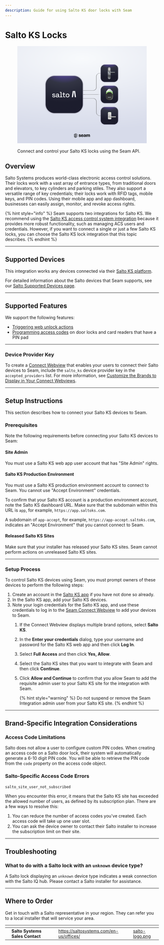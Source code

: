 ```yaml
---
description: Guide for using Salto KS door locks with Seam
---
```


# Salto KS Locks

<figure><picture><source srcset="../.gitbook/assets/salto-ks-manufacturer-page-cover-dark.png" media="(prefers-color-scheme: dark)"><img src="../.gitbook/assets/salto-ks-manufacturer-page-cover-light.png" alt="Connect and control your Salto KS locks using the Seam API."></picture><figcaption><p>Connect and control your Salto KS locks using the Seam API.</p></figcaption></figure>

## Overview

Salto Systems produces world-class electronic access control solutions. Their locks work with a vast array of entrance types, from traditional doors and elevators, to key cylinders and parking stiles. They also support a versatile range of key credentials; their locks work with RFID tags, mobile keys, and PIN codes. Using their mobile app and app dashboard, businesses can easily assign, monitor, and revoke access rights.

{% hint style="info" %}
Seam supports two integrations for Salto KS. We recommend using the [Salto KS access control system integration](../device-and-system-integration-guides/salto-ks-access-control-system/) because it provides more robust functionality, such as managing ACS users and credentials. However, if you want to connect a single or just a few Salto KS locks, you can choose the Salto KS lock integration that this topic describes.
{% endhint %}

***

## Supported Devices

This integration works any devices connected via their [Salto KS platform](https://saltoks.com/).

For detailed information about the Salto devices that Seam supports, see our [Salto Supported Devices page](https://www.seam.co/manufacturers/salto).

***

## Supported Features

We support the following features:

* [Triggering web unlock actions](../api-clients/locks/unlock_door.md)
* [Programming access codes](../products/smart-locks/access-codes/) on door locks and card readers that have a PIN pad

***

### Device Provider Key

To create a [Connect Webview](../core-concepts/connect-webviews/) that enables your users to connect their Salto devices to Seam, include the `salto_ks` device provider key in the `accepted_providers` list. For more information, see [Customize the Brands to Display in Your Connect Webviews](../core-concepts/connect-webviews/customizing-connect-webviews.md#customize-the-brands-to-display-in-your-connect-webviews).

***

## Setup Instructions

This section describes how to connect your Salto KS devices to Seam.

### Prerequisites

Note the following requirements before connecting your Salto KS devices to Seam:

#### Site Admin

You must use a Salto KS web app user account that has "Site Admin" rights.

#### Salto KS Production Environment

You must use a Salto KS production environment account to connect to Seam. You cannot use "Accept Environment" credentials.

To confirm that your Salto KS account is a production environment account, note the Salto KS dashboard URL. Make sure that the subdomain within this URL is `app`, for example, `https://app.saltoks.com`.

A subdomain of `app-accept`, for example, `https://app-accept.saltoks.com`, indicates an "Accept Environment" that you cannot connect to Seam.

#### Released Salto KS Sites

Make sure that your installer has released your Salto KS sites. Seam cannot perform actions on unreleased Salto KS sites.

***

### Setup Process

To control Salto KS devices using Seam, you must prompt owners of these devices to perform the following steps:

1. Create an account in the [Salto KS app](https://app.saltoks.com/) if you have not done so already.
2. In the Salto KS app, add your Salto KS devices.
3. Note your login credentials for the Salto KS app, and use these credentials to log in to the [Seam Connect Webview](../core-concepts/connect-webviews/) to add your devices to Seam.
   1. If the Connect Webview displays multiple brand options, select **Salto KS**.
   2. In the **Enter your credentials** dialog, type your username and password for the Salto KS web app and then click **Log In**.
   3. Select **Full Access** and then click **Yes, Allow**.
   4. Select the Salto KS sites that you want to integrate with Seam and then click **Continue**.
   5.  Click **Allow and Continue** to confirm that you allow Seam to add the requisite admin user to your Salto KS site for the integration with Seam.

       {% hint style="warning" %}
       Do not suspend or remove the Seam Integration admin user from your Salto KS site.
       {% endhint %}

***

## Brand-Specific Integration Considerations

### Access Code Limitations

Salto does not allow a user to configure custom PIN codes. When creating an access code on a Salto door lock, their system will automatically generate a 6-10 digit PIN code. You will be able to retrieve the PIN code from the `code` property on the access code object.

### Salto-Specific Access Code Errors

`salto_site_user_not_subscribed`

When you encounter this error, it means that the Salto KS site has exceeded the allowed number of users, as defined by its subscription plan. There are a few ways to resolve this:

1. You can reduce the number of access codes you've created. Each access code will take up one user slot.
2. You can ask the device owner to contact their Salto installer to increase the subscription limit on their site.

***

## Troubleshooting

### What to do with a Salto lock with an `unknown` device type?

A Salto lock displaying an `unknown` device type indicates a weak connection with the Salto IQ hub. Please contact a Salto installer for assistance.

***

## Where to Order

Get in touch with a Salto representative in your region. They can refer you to a local installer that will service your area.

<table data-view="cards"><thead><tr><th></th><th></th><th></th><th data-hidden data-card-target data-type="content-ref"></th><th data-hidden data-card-cover data-type="files"></th></tr></thead><tbody><tr><td></td><td><strong>Salto Systems Sales Contact</strong></td><td></td><td><a href="https://saltosystems.com/en-us/offices/">https://saltosystems.com/en-us/offices/</a></td><td><a href="../.gitbook/assets/salto-logo.png">salto-logo.png</a></td></tr></tbody></table>

